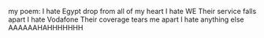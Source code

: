 
my poem:
I hate Egypt
drop from all of my heart
I hate WE
Their service falls apart
I hate Vodafone
Their coverage tears me apart
I hate anything else
AAAAAAHAHHHHHHH